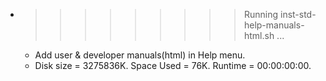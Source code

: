 * >>>>>>>>> Running inst-std-help-manuals-html.sh ...
  * Add user & developer manuals(html) in Help menu.
  * Disk size = 3275836K. Space Used = 76K. Runtime = 00:00:00:00.
